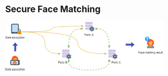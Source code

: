 # Secure Face Matching

![alt text](https://github.com/Fluxmux/master-thesis/blob/master/fig/workflow.png)
